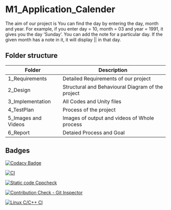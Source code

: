 # M1_Application_Calender

 The aim of our project is You can find the day by entering the day, month and year. For example, if you enter day = 10, month = 03 and year = 1991, it gives you the day ‘Sunday’.
You can add the note for a particular day.
If the given month has a note in it, it will display || in that day.

## Folder structure

| Folder | Description |
| ------ | ----------- |
|1_Requirements | Detailed Requirements of our project |
| 2_Design | Structural and Behavioural Diagram of the project |
| 3_Implementation |	All Codes and Unity files |
| 4_TestPlan |	Process of the project |
| 5_Images and Videos |	Images of output and videos of Whole process |
| 6_Report |	Detaied Process and Goal |

## Badges


[![Codacy Badge](https://api.codacy.com/project/badge/Grade/fb59911eded449e98ca67f888825c6a3)](https://app.codacy.com/gh/40020851/M1_Application_Calender?utm_source=github.com&utm_medium=referral&utm_content=40020851/M1_Application_Calender&utm_campaign=Badge_Grade_Settings)

[![CI](https://github.com/40020851/M1_Application_Calender/actions/workflows/main.yml/badge.svg)](https://github.com/40020851/M1_Application_Calender/actions/workflows/main.yml)

[![Static code Cppcheck](https://github.com/40020851/M1_Application_Calender/actions/workflows/cppcheck.yml/badge.svg)](https://github.com/40020851/M1_Application_Calender/actions/workflows/cppcheck.yml)

[![Contribution Check - Git Inspector](https://github.com/40020851/M1_Application_Calender/actions/workflows/gitinspector.yml/badge.svg)](https://github.com/40020851/M1_Application_Calender/actions/workflows/gitinspector.yml)

[![Linux C/C++ CI](https://github.com/40020851/M1_Application_Calender/actions/workflows/blank.yml/badge.svg)](https://github.com/40020851/M1_Application_Calender/actions/workflows/blank.yml)
